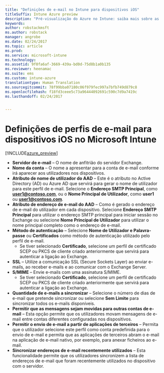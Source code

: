 ```yaml
---
title: "Definições de e-mail no Intune para dispositivos iOS"
titleSuffix: Intune Azure preview
description: "Pré-visualização do Azure no Intune: saiba mais sobre as definições do Intune que pode utilizar para configurar ligações de e-mail em dispositivos iOS."
keywords: 
author: robstackmsft
ms.author: robstack
manager: angrobe
ms.date: 02/24/2017
ms.topic: article
ms.prod: 
ms.service: microsoft-intune
ms.technology: 
ms.assetid: 9f0fa6af-3669-439a-bd0d-75d8b1a0b135
ms.reviewer: heenamac
ms.suite: ems
ms.custom: intune-azure
translationtype: Human Translation
ms.sourcegitcommit: 78f99bba07180c06f979fec997a7bfb749d879c8
ms.openlocfilehash: f18fd3ceee5c73a96444092691c590c7d9a7419c
ms.lasthandoff: 02/24/2017


---
```


# <a name="email-profile-settings-for-ios-devices-in-microsoft-intune"></a>Definições de perfis de e-mail para dispositivos iOS no Microsoft Intune

[!INCLUDE[azure_preview](../includes/azure_preview.md)]



- **Servidor de e-mail** – O nome de anfitrião do servidor Exchange.
- **Nome da conta** – O nome a apresentar para a conta de e-mail conforme irá aparecer aos utilizadores nos dispositivos.
- **Atributo de nome de utilizador do AAD** – Este é o atributo no Active Directory (AD) ou Azure AD que servirá para gerar o nome de utilizador para este perfil de e-mail. Selecione o **Endereço SMTP Principal**, como **user1@contoso.com**, ou o **Nome Principal de Utilizador**, como **user1** ou **user1@contoso.com**.
- **Atributo de endereço de e-mail do AAD** – Como é gerado o endereço de e-mail do utilizador em cada dispositivo. Selecione **Endereço SMTP Principal** para utilizar o endereço SMTP principal para iniciar sessão no Exchange ou selecione **Nome Principal de Utilizador** para utilizar o nome principal completo como o endereço de e-mail.
- **Método de autenticação** – Selecione **Nome de Utilizador e Palavra-passe** ou **Certificados** como método de autenticação utilizado pelo perfil de e-mail.
    - Se tiver selecionado **Certificado**, selecione um perfil de certificado SCEP ou PKCS de cliente criado anteriormente que servirá para autenticar a ligação ao Exchange.
- **SSL** – Utilize a comunicação SSL (Secure Sockets Layer) ao enviar e-mails, ao receber e-mails e ao comunicar com o Exchange Server.
- **S/MIME** – Envie e-mails com uma assinatura S/MIME.
    - Se tiver selecionado **Certificado**, selecione um perfil de certificado SCEP ou PKCS de cliente criado anteriormente que servirá para autenticar a ligação ao Exchange.
- **Quantidade de e-mails a sincronizar** – Selecione o número de dias de e-mail que pretende sincronizar ou selecione **Sem Limite** para sincronizar todos os e-mails disponíveis.
- **Permitir que as mensagens sejam movidas para outras contas de e-mail** – Esta opção permite que os utilizadores movam mensagens de e-mail entre contas diferentes configuradas nos dispositivos.
- **Permitir o envio de e-mail a partir de aplicações de terceiros** – Permita que o utilizador selecione este perfil como conta predefinida para o envio de e-mail e permita que as aplicações de terceiros abram o e-mail na aplicação de e-mail nativo, por exemplo, para anexar ficheiros ao e-mail.
- **Sincronizar endereços de e-mail recentemente utilizados** – Esta funcionalidade permite que os utilizadores sincronizem a lista de endereços de e-mail que foram recentemente utilizados no dispositivo com o servidor.

